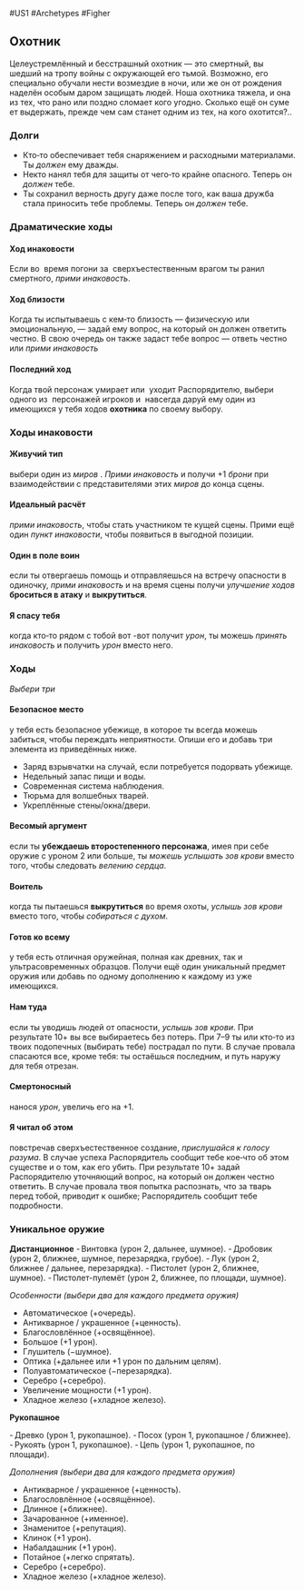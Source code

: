 #US1 #Archetypes #Figher
## Охотник
Целеустремлённый и  бесстрашный охотник  — это смертный, вы шедший на  тропу войны с  окружающей его тьмой. Возможно, его специально обучали нести возмездие в ночи, или же он от рождения наделён особым даром защищать людей. Ноша охотника тяжела, и она из тех, что рано или поздно сломает кого угодно. Сколько ещё он суме ет выдержать, прежде чем сам станет одним из тех, на кого охотится?..

### Долги
- Кто‑то обеспечивает тебя снаряжением и расходными материалами. Ты *должен* ему дважды. 
- Некто нанял тебя для защиты от чего‑то крайне опасного. Теперь он *должен* тебе. 
- Ты сохранил верность другу даже после того, как ваша дружба стала приносить тебе проблемы. Теперь он *должен* тебе.

### Драматические ходы
#### Ход инаковости 
Если во  время погони за  сверхъестественным врагом ты ранил смертного, *прими инаковость*.

#### Ход близости
Когда ты испытываешь с кем‑то близость — физическую или эмоциональную, — задай ему вопрос, на который он должен ответить честно. В свою очередь он также задаст тебе вопрос — ответь честно или *прими инаковость*

#### Последний ход
Когда твой персонаж умирает или  уходит Распорядителю, выбери одного из  персонажей игроков и  навсегда даруй ему один из  имеющихся у тебя ходов **охотника** по своему выбору.


### Ходы инаковости
#### Живучий тип
выбери один из *миров* . *Прими инаковость* и получи +1 *брони* при взаимодействии с представителями этих *миров* до конца сцены. 

#### Идеальный расчёт
*прими инаковость*, чтобы стать участником те кущей сцены. Прими ещё один *пункт инаковости*, чтобы появиться в выгодной позиции. 

#### Один в поле воин
если ты отвергаешь помощь и отправляешься на встречу опасности в одиночку, *прими инаковость* и на время сцены получи *улучшение ходов* **броситься в атаку** и **выкрутиться**. 

#### Я спасу тебя
когда кто‑то рядом с тобой вот -вот получит *урон*, ты можешь *принять инаковость* и получить *урон* вместо него.


### Ходы
*Выбери три* 
#### Безопасное место
у тебя есть безопасное убежище, в которое ты всегда можешь забиться, чтобы переждать неприятности. Опиши его и добавь три элемента из приведённых ниже. 
- Заряд взрывчатки на случай, если потребуется подорвать убежище. 
- Недельный запас пищи и воды. 
- Современная система наблюдения. 
- Тюрьма для волшебных тварей. 
- Укреплённые стены/окна/двери. 

#### Весомый аргумент
если ты **убеждаешь второстепенного персонажа**, имея при себе оружие с уроном 2 или больше, ты *можешь услышать зов крови* вместо того, чтобы следовать *велению сердца*. 

#### Воитель
когда ты пытаешься **выкрутиться** во время охоты, *услышь зов крови* вместо того, чтобы *собираться с духом*. 

#### Готов ко всему
у тебя есть отличная оружейная, полная как древних, так и ультрасовременных образцов. Получи ещё один уникальный предмет оружия или добавь по одному дополнению к каждому из уже имеющихся. 

#### Нам туда
если ты уводишь людей от опасности, *услышь зов крови*. При результате 10+ вы все выбираетесь без потерь. При 7–9 ты или кто‑то из твоих подопечных (выбирать тебе) пострадал по пути. В случае провала спасаются все, кроме тебя: ты остаёшься последним, и путь наружу для тебя отрезан. 

#### Смертоносный
нанося *урон*, увеличь его на +1. 

#### Я читал об этом
повстречав сверхъестественное создание, *прислушайся к голосу разума*. В случае успеха Распорядитель сообщит тебе кое‑что об этом существе и о том, как его убить. При результате 10+ задай Распорядителю уточняющий вопрос, на который он должен честно ответить. В случае провала твоя попытка распознать, что за тварь перед тобой, приводит к ошибке; Распорядитель сообщит тебе подробности.

### Уникальное оружие

**Дистанционное**
- Винтовка (урон 2, дальнее, шумное). 
- Дробовик (урон 2, ближнее, шумное, перезарядка, грубое). 
- Лук (урон 2, ближнее / дальнее, перезарядка). 
- Пистолет (урон 2, ближнее, шумное). 
- Пистолет-пулемёт (урон 2, ближнее, по площади, шумное). 

*Особенности (выбери два для каждого предмета оружия)*
- Автоматическое (+очередь). 
- Антикварное / украшенное (+ценность). 
- Благословлённое (+освящённое). 
- Большое (+1 урон). 
- Глушитель (−шумное). 
- Оптика (+дальнее или +1 урон по дальним целям). 
- Полуавтоматическое (−перезарядка). 
- Серебро (+серебро). 
- Увеличение мощности (+1 урон). 
- Хладное железо (+хладное железо). 

**Рукопашное**

- Древко (урон 1, рукопашное). 
- Посох (урон 1, рукопашное / ближнее). 
- Рукоять (урон 1, рукопашное). 
- Цепь (урон 1, рукопашное, по площади). 

*Дополнения (выбери два для каждого предмета оружия)*
- Антикварное / украшенное (+ценность). 
- Благословлённое (+освящённое). 
- Длинное (+ближнее). 
- Зачарованное (+именное). 
- Знаменитое (+репутация). 
- Клинок (+1 урон). 
- Набалдашник (+1 урон). 
- Потайное (+легко спрятать). 
- Серебро (+серебро). 
- Хладное железо (+хладное железо).